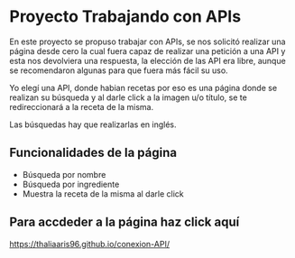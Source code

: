 <h1>Proyecto Trabajando con APIs</h1>
<div>
<p>En este proyecto se propuso trabajar con APIs, se nos solicitó realizar una página desde cero la cual
fuera capaz de realizar una petición a una API y esta nos devolviera una respuesta, la elección de las API era
libre, aunque se recomendaron algunas para que fuera más fácil su uso.</p>
<p>Yo elegí una API, donde habian recetas por eso es una página donde se realizan su búsqueda y al darle click a la imagen u/o título, se te redireccionará a la receta de la misma.</p>
<p>Las búsquedas hay que realizarlas en inglés.</p>
</div>
<div>
<h2>Funcionalidades de la página</h2>
<ul>
<li>Búsqueda por nombre</li>
<li>Búsqueda por ingrediente</li>
<li>Muestra la receta de la misma al darle click</li>
</ul>
</div>
<div>
<h2>Para accdeder a la página haz click aquí</h2>

https://thaliaaris96.github.io/conexion-API/

</div>
